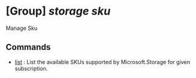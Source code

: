# [Group] _storage sku_

Manage Sku

## Commands

- [list](/Commands/storage/sku/_list.md)
: List the available SKUs supported by Microsoft.Storage for given subscription.
